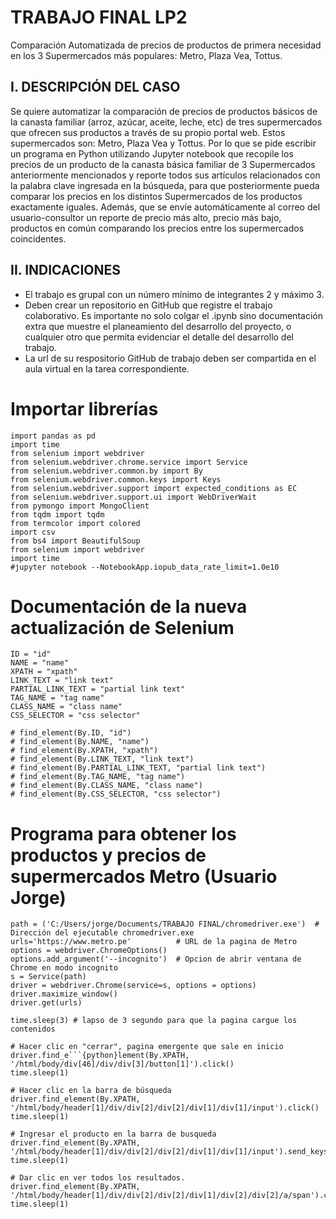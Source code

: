 # TRABAJO FINAL LP2

Comparación Automatizada de precios de productos de primera necesidad en los 3 Supermercados más populares: Metro, Plaza Vea, Tottus.

## I. DESCRIPCIÓN DEL CASO
Se quiere automatizar la comparación de precios de productos básicos de la canasta familiar (arroz, azúcar, aceite, leche, etc) de tres supermercados que ofrecen sus productos a través de su propio portal web. Estos supermercados son: Metro, Plaza Vea y Tottus. Por lo que se pide escribir un programa en Python utilizando Jupyter notebook que recopile los precios de un producto de la canasta básica familiar de 3 Supermercados anteriormente mencionados y reporte todos sus artículos relacionados con la palabra clave ingresada en la búsqueda, para que posteriormente pueda comparar los precios en los distintos Supermercados de los productos exactamente iguales. Además, que se envíe automáticamente al correo del usuario-consultor un reporte de precio más alto, precio más bajo, productos en común comparando los precios entre los supermercados coincidentes.

## II. INDICACIONES
- El trabajo es grupal con un número mínimo de integrantes 2 y máximo 3.
- Deben crear un repositorio en GitHub que registre el trabajo colaborativo. Es importante no solo colgar el .ipynb sino documentación extra que muestre el planeamiento del desarrollo del proyecto, o cualquier otro que permita evidenciar el detalle del desarrollo del trabajo.
- La url de su respositorio GitHub de trabajo deben ser compartida en el aula virtual en la tarea correspondiente.

# Importar librerías

```{python}
import pandas as pd
import time
from selenium import webdriver
from selenium.webdriver.chrome.service import Service
from selenium.webdriver.common.by import By
from selenium.webdriver.common.keys import Keys
from selenium.webdriver.support import expected_conditions as EC
from selenium.webdriver.support.ui import WebDriverWait
from pymongo import MongoClient
from tqdm import tqdm
from termcolor import colored
import csv
from bs4 import BeautifulSoup
from selenium import webdriver
import time
#jupyter notebook --NotebookApp.iopub_data_rate_limit=1.0e10
```

# Documentación de la nueva actualización de Selenium

```{python}
ID = "id"
NAME = "name"
XPATH = "xpath"
LINK_TEXT = "link text"
PARTIAL_LINK_TEXT = "partial link text"
TAG_NAME = "tag name"
CLASS_NAME = "class name"
CSS_SELECTOR = "css selector"

# find_element(By.ID, "id")
# find_element(By.NAME, "name")
# find_element(By.XPATH, "xpath")
# find_element(By.LINK_TEXT, "link text")
# find_element(By.PARTIAL_LINK_TEXT, "partial link text")
# find_element(By.TAG_NAME, "tag name")
# find_element(By.CLASS_NAME, "class name")
# find_element(By.CSS_SELECTOR, "css selector")
```

# Programa para obtener los productos y precios de supermercados Metro (Usuario Jorge)


```{python}
path = ('C:/Users/jorge/Documents/TRABAJO FINAL/chromedriver.exe')  # Dirección del ejecutable chromedriver.exe
urls='https://www.metro.pe'          # URL de la pagina de Metro                   
options = webdriver.ChromeOptions()   
options.add_argument('--incognito')  # Opcion de abrir ventana de Chrome en modo incognito
s = Service(path)                       
driver = webdriver.Chrome(service=s, options = options)
driver.maximize_window()
driver.get(urls)

time.sleep(3) # lapso de 3 segundo para que la pagina cargue los contenidos
```
```{python}
# Hacer clic en "cerrar", pagina emergente que sale en inicio
driver.find_e```{python}lement(By.XPATH, '/html/body/div[46]/div/div[3]/button[1]').click()
time.sleep(1)
```

```{python}
# Hacer clic en la barra de búsqueda
driver.find_element(By.XPATH, '/html/body/header[1]/div/div[2]/div[2]/div[1]/div[1]/input').click()
time.sleep(1)
```

```{python}
# Ingresar el producto en la barra de busqueda
driver.find_element(By.XPATH, '/html/body/header[1]/div/div[2]/div[2]/div[1]/div[1]/input').send_keys('leche')
time.sleep(1)
```

```{python}
# Dar clic en ver todos los resultados.
driver.find_element(By.XPATH, '/html/body/header[1]/div/div[2]/div[2]/div[1]/div[2]/div[2]/a/span').click()
time.sleep(1)
```










